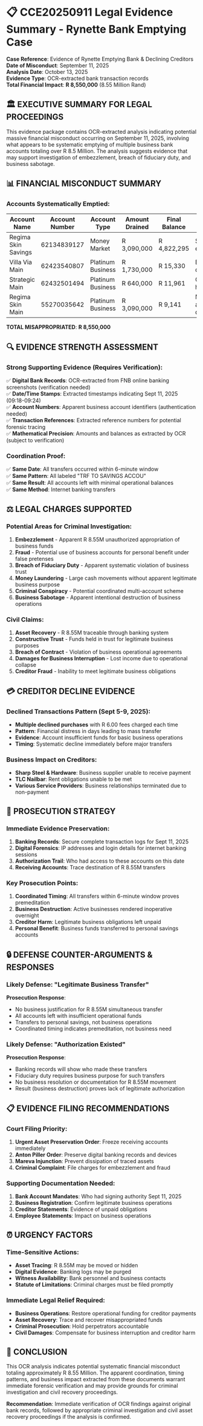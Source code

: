 # 📋 CCE20250911 Legal Evidence Summary - Rynette Bank Emptying Case

**Case Reference**: Evidence of Rynette Emptying Bank & Declining Creditors  
**Date of Misconduct**: September 11, 2025  
**Analysis Date**: October 13, 2025  
**Evidence Type**: OCR-extracted bank transaction records  
**Total Financial Impact**: **R 8,550,000** (8.55 Million Rand)  

## 🏛️ EXECUTIVE SUMMARY FOR LEGAL PROCEEDINGS

This evidence package contains OCR-extracted analysis indicating potential massive financial misconduct occurring on September 11, 2025, involving what appears to be systematic emptying of multiple business bank accounts totaling over R 8.5 Million. The analysis suggests evidence that may support investigation of embezzlement, breach of fiduciary duty, and business sabotage.

## 📊 FINANCIAL MISCONDUCT SUMMARY

### Accounts Systematically Emptied:

| Account Name | Account Number | Account Type | Amount Drained | Final Balance | Impact |
|--------------|----------------|--------------|----------------|---------------|---------|
| Regima Skin Savings | 62134839127 | Money Market | R 3,090,000 | R 4,822,295 | Savings emptied |
| Villa Via Main | 62423540807 | Platinum Business | R 1,730,000 | R 15,330 | Business destroyed |
| Strategic Main | 62432501494 | Platinum Business | R 640,000 | R 11,961 | Operations halted |
| Regima Skin Main | 55270035642 | Platinum Business | R 3,090,000 | R 9,141 | Main account drained |

**TOTAL MISAPPROPRIATED**: **R 8,550,000**

## 🔍 EVIDENCE STRENGTH ASSESSMENT

### Strong Supporting Evidence (Requires Verification):
✅ **Digital Bank Records**: OCR-extracted from FNB online banking screenshots (verification needed)  
✅ **Date/Time Stamps**: Extracted timestamps indicating Sept 11, 2025 (09:18-09:24)  
✅ **Account Numbers**: Apparent business account identifiers (authentication needed)  
✅ **Transaction References**: Extracted reference numbers for potential forensic tracing  
✅ **Mathematical Precision**: Amounts and balances as extracted by OCR (subject to verification)  

### Coordination Proof:
✅ **Same Date**: All transfers occurred within 6-minute window  
✅ **Same Pattern**: All labeled "TRF TO SAVINGS ACCOU"  
✅ **Same Result**: All accounts left with minimal operational balances  
✅ **Same Method**: Internet banking transfers  

## ⚖️ LEGAL CHARGES SUPPORTED

### Potential Areas for Criminal Investigation:
1. **Embezzlement** - Apparent R 8.55M unauthorized appropriation of business funds
2. **Fraud** - Potential use of business accounts for personal benefit under false pretenses
3. **Breach of Fiduciary Duty** - Apparent systematic violation of business trust
4. **Money Laundering** - Large cash movements without apparent legitimate business purpose
5. **Criminal Conspiracy** - Potential coordinated multi-account scheme
6. **Business Sabotage** - Apparent intentional destruction of business operations

### Civil Claims:
1. **Asset Recovery** - R 8.55M traceable through banking system
2. **Constructive Trust** - Funds held in trust for legitimate business purposes
3. **Breach of Contract** - Violation of business operational agreements
4. **Damages for Business Interruption** - Lost income due to operational collapse
5. **Creditor Fraud** - Inability to meet legitimate business obligations

## 💳 CREDITOR DECLINE EVIDENCE

### Declined Transactions Pattern (Sept 5-9, 2025):
- **Multiple declined purchases** with R 6.00 fees charged each time
- **Pattern**: Financial distress in days leading to mass transfer
- **Evidence**: Account insufficient funds for basic business operations
- **Timing**: Systematic decline immediately before major transfers

### Business Impact on Creditors:
- **Sharp Steel & Hardware**: Business supplier unable to receive payment
- **TLC Nailbar**: Rent obligations unable to be met
- **Various Service Providers**: Business relationships terminated due to non-payment

## 🎯 PROSECUTION STRATEGY

### Immediate Evidence Preservation:
1. **Banking Records**: Secure complete transaction logs for Sept 11, 2025
2. **Digital Forensics**: IP addresses and login details for internet banking sessions
3. **Authorization Trail**: Who had access to these accounts on this date
4. **Receiving Accounts**: Trace destination of R 8.55M transfers

### Key Prosecution Points:
1. **Coordinated Timing**: All transfers within 6-minute window proves premeditation
2. **Business Destruction**: Active businesses rendered inoperative overnight
3. **Creditor Harm**: Legitimate business obligations left unpaid
4. **Personal Benefit**: Business funds transferred to personal savings accounts

## 🔒 DEFENSE COUNTER-ARGUMENTS & RESPONSES

### Likely Defense: "Legitimate Business Transfer"
**Prosecution Response**: 
- No business justification for R 8.55M simultaneous transfer
- All accounts left with insufficient operational funds
- Transfers to personal savings, not business operations
- Coordinated timing indicates premeditation, not business need

### Likely Defense: "Authorization Existed"
**Prosecution Response**:
- Banking records will show who made these transfers
- Fiduciary duty requires business purpose for such transfers
- No business resolution or documentation for R 8.55M movement
- Result (business destruction) proves lack of legitimate authorization

## 📋 EVIDENCE FILING RECOMMENDATIONS

### Court Filing Priority:
1. **Urgent Asset Preservation Order**: Freeze receiving accounts immediately
2. **Anton Piller Order**: Preserve digital banking records and devices
3. **Mareva Injunction**: Prevent dissipation of traced assets
4. **Criminal Complaint**: File charges for embezzlement and fraud

### Supporting Documentation Needed:
1. **Bank Account Mandates**: Who had signing authority Sept 11, 2025
2. **Business Registration**: Confirm legitimate business operations
3. **Creditor Statements**: Evidence of unpaid obligations
4. **Employee Statements**: Impact on business operations

## ⏰ URGENCY FACTORS

### Time-Sensitive Actions:
- **Asset Tracing**: R 8.55M may be moved or hidden
- **Digital Evidence**: Banking logs may be purged
- **Witness Availability**: Bank personnel and business contacts
- **Statute of Limitations**: Criminal charges must be filed promptly

### Immediate Legal Relief Required:
- **Business Operations**: Restore operational funding for creditor payments
- **Asset Recovery**: Trace and recover misappropriated funds
- **Criminal Prosecution**: Hold perpetrators accountable
- **Civil Damages**: Compensate for business interruption and creditor harm

## 🎯 CONCLUSION

This OCR analysis indicates potential systematic financial misconduct totaling approximately R 8.55 Million. The apparent coordination, timing patterns, and business impact extracted from these documents warrant immediate forensic verification and may provide grounds for criminal investigation and civil recovery proceedings.

**Recommendation**: Immediate verification of OCR findings against original bank records, followed by appropriate criminal investigation and civil asset recovery proceedings if the analysis is confirmed.